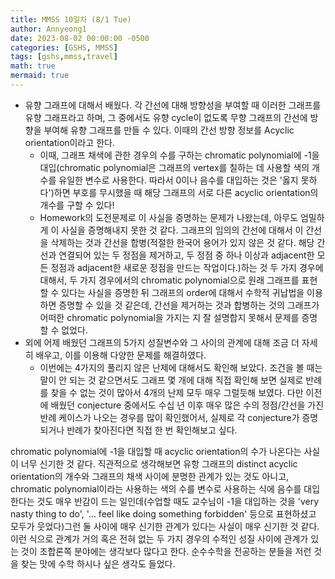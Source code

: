 ```yaml
---
title: MMSS 10일차 (8/1 Tue)
author: Annyeong1
date: 2023-08-02 00:00:00 -0500
categories: [GSHS, MMSS]
tags: [gshs,mmss,travel]
math: true
mermaid: true
---
```

- 유향 그래프에 대해서 배웠다. 각 간선에 대해 방향성을 부여할 때 이러한 그래프를 유향 그래프라고 하며, 그 중에서도 유향 cycle이 없도록 무향 그래프의 간선에 방향을 부여해 유향 그래프를 만들 수 있다. 이때의 간선 방향 정보를 Acyclic orientation이라고 한다.
	- 이때, 그래프 채색에 관한 경우의 수를 구하는 chromatic polynomial에 -1을 대입(chromatic polynomial은 그래프의 vertex를 칠하는 데 사용할 색의 개수를 유일한 변수로 사용한다. 따라서 0이나 음수를 대입하는 것은 '옳지 못하다')하면 부호를 무시했을 때 해당 그래프의 서로 다른 acyclic orientation의 개수를 구할 수 있다!
	- Homework의 도전문제로 이 사실을 증명하는 문제가 나왔는데, 아무도 엄밀하게 이 사실을 증명해내지 못한 것 같다. 그래프의 임의의 간선에 대해서 이 간선을 삭제하는 것과 간선을 합병(적절한 한국어 용어가 있지 않은 것 같다. 해당 간선과 연결되어 있는 두 정점을 제거하고, 두 정점 중 하나 이상과 adjacent한 모든 정점과 adjacent한 새로운 정점을 만드는 작업이다.)하는 것 두 가지 경우에 대해서, 두 가지 경우에서의 chromatic polynomial으로 원래 그래프를 표현할 수 있다는 사실을 증명한 뒤 그래프의 order에 대해서 수학적 귀납법을 이용하면 증명할 수 있을 것 같은데, 간선을 제거하는 것과 합병하는 것의 그래프가 어떠한 chromatic polynomial을 가지는 지 잘 설명합지 못해서 문제를 증명할 수 없었다.
- 외에 어제 배웠던 그래프의 5가지 성질변수와 그 사이의 관계에 대해 조금 더 자세히 배우고, 이를 이용해 다양한 문제를 해결하였다.
	- 이번에는 4가지의 풀리지 않은 난제에 대해서도 확인해 보았다. 조건을 볼 때는 말이 안 되는 것 같으면서도 그래프 몇 개에 대해 직접 확인해 보면 실제로 반례를 찾을 수 없는 것이 많아서 4개의 난제 모두 매우 그럴듯해 보였다. 다만 이전에 배웠던 conjecture 중에서도 수십 년 이후 매우 많은 수의 정점/간선을 가진 반례 케이스가 나오는 경우를 많이 확인했어서, 실제로 각 conjecture가 증명되거나 반례가 찾아진다면 직접 한 번 확인해보고 싶다.



chromatic polynomial에 -1을 대입할 때 acyclic orientation의 수가 나온다는 사실이 너무 신기한 것 같다. 직관적으로 생각해보면 유항 그래프의 distinct acyclic orientation의 개수와 그래프의 채색 사이에 분명한 관계가 있는 것도 아니고,  chromatic polynomial이라는 사용하는 색의 수를 변수로 사용하는 식에 음수를 대입한다는 것도 매우 반감이 드는 일인데(수업할 때도 교수님이 -1을 대입하는 것을 'very nasty thing to do', '... feel like doing something forbidden' 등으로 표현하셨고 모두가 웃었다)그런 둘 사이에 매우 신기한 관계가 있다는 사실이 매우 신기한 것 같다. 이런 식으로 관계가 거의 혹은 전혀 없는 두 가지 경우의 수적인 성질 사이에 관계가 있는 것이 조합론쪽 분야에는 생각보다 많다고 한다. 순수수학을 전공하는 분들을 저런 것을 찾는 맛에 수학 하시나 싶은 생각도 들었다.
